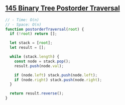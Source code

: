 ## [145 Binary Tree Postorder Traversal](https://leetcode.com/problems/binary-tree-postorder-traversal/description/)

<!-- notecardId: 1758415283413 -->

```js
// - Time: O(n)
// - Space: O(n)
function postorderTraversal(root) {
  if (!root) return [];

  let stack = [root];
  let result = [];

  while (stack.length) {
    const node = stack.pop();
    result.push(node.val);

    if (node.left) stack.push(node.left);
    if (node.right) stack.push(node.right);
  }

  return result.reverse();
}
```
